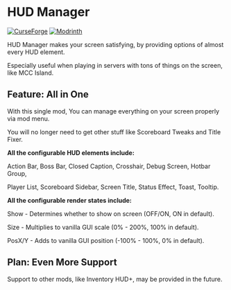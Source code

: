 # HUD Manager

[![CurseForge](http://cf.way2muchnoise.eu/full_1351618_downloads.svg)](https://www.curseforge.com/minecraft/mc-mods/hud-manager)
[![Modrinth](https://img.shields.io/modrinth/dt/hbUrCPGQ?color=00cc00&label=modrinth%20downloads)](https://modrinth.com/mod/hud-manager)

HUD Manager makes your screen satisfying, by providing options of almost every HUD element.

Especially useful when playing in servers with tons of things on the screen, like MCC Island.

## Feature: All in One

With this single mod, You can manage everything on your screen properly via mod menu.

You will no longer need to get other stuff like Scoreboard Tweaks and Title Fixer.

**All the configurable HUD elements include:**

Action Bar, Boss Bar, Closed Caption, Crosshair, Debug Screen, Hotbar Group,

Player List, Scoreboard Sidebar, Screen Title, Status Effect, Toast, Tooltip.

**All the configurable render states include:**

Show - Determines whether to show on screen (OFF/ON, ON in default).

Size - Multiplies to vanilla GUI scale (0% - 200%, 100% in default).

PosX/Y - Adds to vanilla GUI position (-100% - 100%, 0% in default).

## Plan: Even More Support

Support to other mods, like Inventory HUD+, may be provided in the future.
